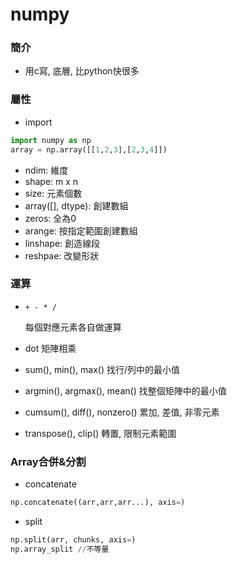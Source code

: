 # numpy

### 簡介
- 用c寫, 底層, 比python快很多

### 屬性

- import

```py
import numpy as np
array = np.array([[1,2,3],[2,3,4]])
```

- ndim: 維度
- shape: m x n
- size: 元素個數
- array([], dtype): 創建數組
- zeros: 全為0
- arange: 按指定範圍創建數組
- linshape: 創造線段
- reshpae: 改變形狀

### 運算

- ``+ - * /``

	每個對應元素各自做運算
	
- dot
	矩陣相乘
- sum(), min(), max()
	找行/列中的最小值
- argmin(), argmax(), mean()
	找整個矩陣中的最小值
- cumsum(), diff(), nonzero()
	累加, 差值, 非零元素
- transpose(), clip()
	轉置, 限制元素範圍
	
### Array合併&分割

- concatenate

```py
np.concatenate((arr,arr,arr...), axis=)
```

- split

```py
np.split(arr, chunks, axis=)
np.array_split //不等量
```
